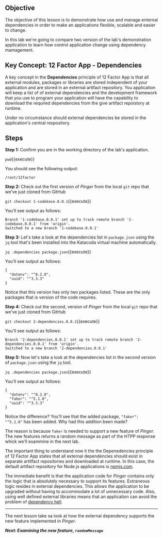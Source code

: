 ## Objective
The objective of this lesson is to demonstrate how use and manage enternal dependencies in order to make an applications flexible, scalable and easier to change.

In this lab we're going to compare two version of the lab's demonstration application to learn how control application change using dependency mamagement.

## Key Concept: 12 Factor App - Dependencies
A key concept in the **Dependencies** principle of 12 Factor App is that all external modules, packages or libraries are stored independent of your application and are stored in an external artifact repository. You application will keep a list of of external dependencies and the development framework that you use to program your application will have the capability to download the required dependencies from the give artifact repoistory at runtime.

Under no circumstance should external dependencies be stored in the application's central respository.


## Steps

**Step 1:** Confirm you are in the working directory of the lab's application.

`pwd`{{execute}}

You should see the following output:

`/root/12factor`

**Step 2:** Check out the first version of *Pinger* from the local `git` repo that we've just cloned from GitHub

`git checkout 1-codebase.0.0.1`{{execute}}

You'll see output as follows:

```
Branch '1-codebase.0.0.1' set up to track remote branch '1-codebase.0.0.1' from 'origin'.
Switched to a new branch '1-codebase.0.0.1'

```

**Step 3:** Let's take a look at the dependencies list in `package.json` using the `jq` tool that's been installed into the Katacoda virtual machine automatically.

`jq .dependencies package.json`{{execute}}

You'll see output as follows:

```
{
  "dotenv": "^8.2.0",
  "uuid": "^3.3.3"
}
```

 Notice that this version has only two packages listed. These are the only packages that is version of the code requires.

**Step 4:** Check out the second,  version of *Pinger* from the local `git` repo that we've just cloned from GitHub

`git checkout 2-dependencies.0.0.1`{{execute}}

You'll see output as follows:

```
Branch '2-dependencies.0.0.1' set up to track remote branch '2-dependencies.0.0.1' from 'origin'.
Switched to a new branch '2-dependencies.0.0.1'

```

**Step 5:** Now let's take a look at the dependencies list in the second version of `package.json` using the `jq` tool.

`jq .dependencies package.json`{{execute}}

You'll see output as follows:

```
{
  "dotenv": "^8.2.0",
  "faker": "^5.1.0",
  "uuid": "^3.3.3"
}
```

Notice the difference? You'll see that the added package, `"faker": "^5.1.0"` has been added. Why had this addition been made?

The reason is because `faker` is needed to support a new feature of *Pinger*. The new features returns a random message as part of the HTPP response whick we'll exammine in the next lab.

The important thing to understand now it the the Depenedencies principle of 12 Factor App states that all external dependencies should exist in separate artitfact repositories and downloaded at runtime. In this case, the default  artifact repository for Node.js applications is [npmjs.com](https://www.npmjs.com/).

The immediate benefit is that the application code for *Pinger* contains only the logic that is absolutely necessary to support its features. Extraneous logic resides in external dependencies. This allows the application to be upgraded without having to accommodate a lot of unnecessary code. Also, using well defined external libraries means that an application can avoid the problem of [dependency hell](https://en.wikipedia.org/wiki/Dependency_hell).

---

The next lesson take sa look at how the external dependency supports the new feature implemented in *Pinger*.

***Next: Examining the new feature, `randomMessage`***